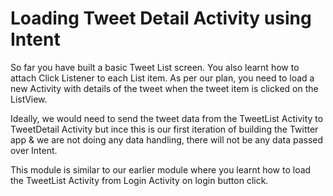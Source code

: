 # Loading Tweet Detail Activity using Intent

So far you have built a basic Tweet List screen. You also learnt how to attach Click Listener to each List item. As per our plan, you need to load a new Activity with details of the tweet when the tweet item is clicked on the ListView. 

Ideally, we would need to send the tweet data from the TweetList Activity to TweetDetail Activity but ince this is our first iteration of building the Twitter app & we are not doing any data handling, there will not be any data passed over Intent.

This module is similar to our earlier module where you learnt how to load the TweetList Activity from Login Activity on login button click. 
